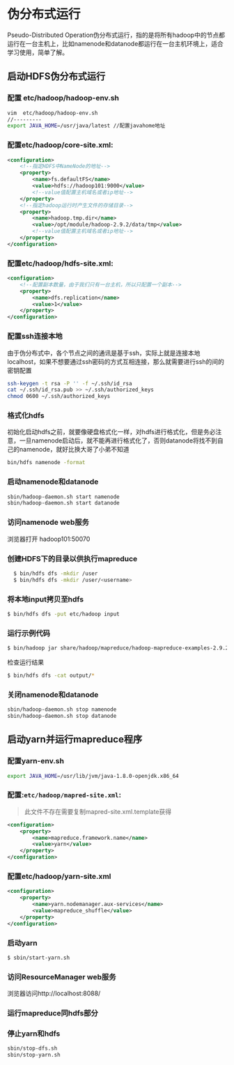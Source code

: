 # 伪分布式运行

Pseudo-Distributed Operation伪分布式运行，指的是将所有hadoop中的节点都运行在一台主机上，比如namenode和datanode都运行在一台主机环境上，适合学习使用，简单了解。

## 启动HDFS伪分布式运行

### 配置 etc/hadoop/hadoop-env.sh

```bash
vim  etc/hadoop/hadoop-env.sh
//---------
export JAVA_HOME=/usr/java/latest //配置javahome地址
```

### 配置etc/hadoop/core-site.xml:

```xml
<configuration>
    <!--指定HDFS中NameNode的地址-->
    <property>
        <name>fs.defaultFS</name>
        <value>hdfs://hadoop101:9000</value>
        <!--value值配置主机域名或者ip地址-->
    </property>
    <!--指定hadoop运行时产生文件的存储目录-->
    <property>
        <name>hadoop.tmp.dir</name>
        <value>/opt/module/hadoop-2.9.2/data/tmp</value>
        <!--value值配置主机域名或者ip地址-->
    </property>
</configuration>
```

### 配置etc/hadoop/hdfs-site.xml:

```xml
<configuration>
    <!--配置副本数量，由于我们只有一台主机，所以只配置一个副本-->
    <property>
        <name>dfs.replication</name>
        <value>1</value>
    </property>
</configuration>
```

### 配置ssh连接本地

由于伪分布式中，各个节点之间的通讯是基于ssh，实际上就是连接本地localhost，如果不想要通过ssh密码的方式互相连接，那么就需要进行ssh的间的密钥配置

```bash
ssh-keygen -t rsa -P '' -f ~/.ssh/id_rsa
cat ~/.ssh/id_rsa.pub >> ~/.ssh/authorized_keys
chmod 0600 ~/.ssh/authorized_keys
```

### 格式化hdfs

初始化启动hdfs之前，就要像硬盘格式化一样，对hdfs进行格式化，但是务必注意，一旦namenode启动后，就不能再进行格式化了，否则datanode将找不到自己的namenode，就好比换大哥了小弟不知道

```bash
bin/hdfs namenode -format
```

### 启动namenode和datanode

```bash
sbin/hadoop-daemon.sh start namenode
sbin/hadoop-daemon.sh start datanode
```

### 访问namenode web服务

浏览器打开 hadoop101:50070

### 创建HDFS下的目录以供执行mapreduce

```bash
  $ bin/hdfs dfs -mkdir /user
  $ bin/hdfs dfs -mkdir /user/<username>
```

### 将本地input拷贝至hdfs

```bash
$ bin/hdfs dfs -put etc/hadoop input
```

### 运行示例代码

```bash
$ bin/hadoop jar share/hadoop/mapreduce/hadoop-mapreduce-examples-2.9.2.jar grep input output 'dfs[a-z.]+'
```

 检查运行结果

```bash
$ bin/hdfs dfs -cat output/*
```

### 关闭namenode和datanode

```bash
sbin/hadoop-daemon.sh stop namenode
sbin/hadoop-daemon.sh stop datanode
```



## 启动yarn并运行mapreduce程序

### 配置yarn-env.sh

```bash
export JAVA_HOME=/usr/lib/jvm/java-1.8.0-openjdk.x86_64
```

### 配置:`etc/hadoop/mapred-site.xml`:

> 此文件不存在需要复制mapred-site.xml.template获得

```xml
<configuration>
    <property>
        <name>mapreduce.framework.name</name>
        <value>yarn</value>
    </property>
</configuration>
```

### 配置etc/hadoop/yarn-site.xml

```xml
<configuration>
    <property>
        <name>yarn.nodemanager.aux-services</name>
        <value>mapreduce_shuffle</value>
    </property>
</configuration>
```

### 启动yarn

```bash
$ sbin/start-yarn.sh
```

### 访问ResourceManager web服务

浏览器访问http://localhost:8088/

### 运行mapreduce同hdfs部分

### 停止yarn和hdfs

```bash
sbin/stop-dfs.sh
sbin/stop-yarn.sh
```

